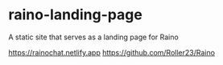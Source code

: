# raino-landing-page

A static site that serves as a landing page for Raino

https://rainochat.netlify.app
https://github.com/Roller23/Raino
